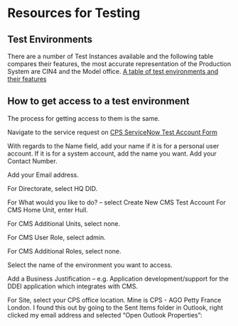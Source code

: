 # Resources for Testing

## Test Environments

There are a number of Test Instances available and the following table compares their features, the most accurate representation of the Production System are CIN4 and the Model office.
[A table of test environments and their features](./CMS-environments.xlsx)

## How to get access to a test environment

The process for getting access to them is the same.

Navigate to the service request on [CPS ServiceNow Test Account Form](https://cpsprod1.service-now.com/sp?id=sc_cat_item&sys_id=3371d4e01b074110abed0e1ad34bcb9b)

With regards to the Name field, add your name if it is for a personal user account. If it is for a system account, add the name you want.
Add your Contact Number.

Add your Email address.

For Directorate, select HQ DID.

For What would you like to do? – select Create New CMS Test Account
For CMS Home Unit, enter Hull.

For CMS Additional Units, select none.

For CMS User Role, select admin.

For CMS Additional Roles, select none.

Select the name of the environment you want to access.

Add a Business Justification – e.g. Application development/support for the DDEI application which integrates with CMS.

For Site, select your CPS office location. Mine is CPS - AGO Petty France London. I found this out by going to the Sent Items folder in Outlook, right clicked my email address and selected “Open Outlook Properties”:
